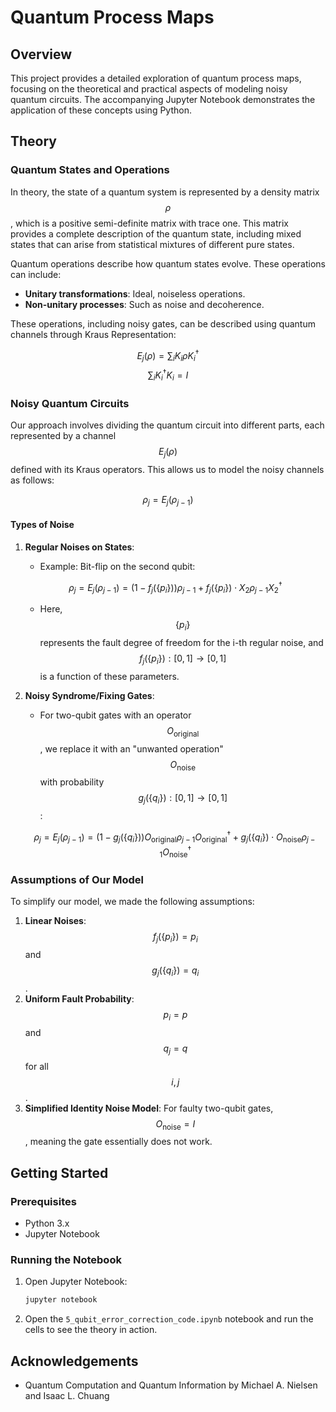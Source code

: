 
# Quantum Process Maps

## Overview

This project provides a detailed exploration of quantum process maps, focusing on the theoretical and practical aspects of modeling noisy quantum circuits. The accompanying Jupyter Notebook demonstrates the application of these concepts using Python.

## Theory

### Quantum States and Operations

In theory, the state of a quantum system is represented by a density matrix $$\rho$$, which is a positive semi-definite matrix with trace one. This matrix provides a complete description of the quantum state, including mixed states that can arise from statistical mixtures of different pure states.

Quantum operations describe how quantum states evolve. These operations can include:
- **Unitary transformations**: Ideal, noiseless operations.
- **Non-unitary processes**: Such as noise and decoherence.

These operations, including noisy gates, can be described using quantum channels through Kraus Representation:

$$E_j (\rho) = \sum_i K_i \rho K_i^\dagger$$
$$\sum_i K_i^\dagger K_i = I$$

### Noisy Quantum Circuits

Our approach involves dividing the quantum circuit into different parts, each represented by a channel $$ E_j (\rho) $$ defined with its Kraus operators. This allows us to model the noisy channels as follows:

$$\rho_j = E_j (\rho_{j-1})$$

#### Types of Noise

1. **Regular Noises on States**:
   - Example: Bit-flip on the second qubit:
   
   $$\rho_j = E_j (\rho_{j-1}) = (1 - f_j(\{p_i\})) \rho_{j-1} + f_j(\{p_i\}) \cdot X_2 \rho_{j-1} X_2^\dagger$$
   - Here, $$ \{p_i\} $$ represents the fault degree of freedom for the i-th regular noise, and $$f_j(\{p_i\}): [0,1] \rightarrow [0,1]$$ is a function of these parameters.

2. **Noisy Syndrome/Fixing Gates**:
   - For two-qubit gates with an operator $$O_{\text{original}}$$, we replace it with an "unwanted operation" $$O_{\text{noise}}$$ with probability $$g_j(\{q_i\}): [0,1] \rightarrow [0,1]$$:
   
   $$\rho_j = E_j (\rho_{j-1}) = (1 - g_j(\{q_i\})) O_{\text{original}} \rho_{j-1} O_{\text{original}}^\dagger + g_j(\{q_i\}) \cdot O_{\text{noise}} \rho_{j-1} O_{\text{noise}}^\dagger$$

### Assumptions of Our Model

To simplify our model, we made the following assumptions:
1. **Linear Noises**: $$f_j(\{p_i\}) = p_i$$ and $$g_j(\{q_i\}) = q_i$$.
2. **Uniform Fault Probability**: $$p_i = p$$ and $$q_j = q$$ for all $$i, j$$.
3. **Simplified Identity Noise Model**: For faulty two-qubit gates, $$O_{\text{noise}} = I$$, meaning the gate essentially does not work.

## Getting Started

### Prerequisites

- Python 3.x
- Jupyter Notebook


### Running the Notebook

1. Open Jupyter Notebook:
   ```sh
   jupyter notebook
   ```
2. Open the `5_qubit_error_correction_code.ipynb` notebook and run the cells to see the theory in action.


## Acknowledgements

- Quantum Computation and Quantum Information by Michael A. Nielsen and Isaac L. Chuang
